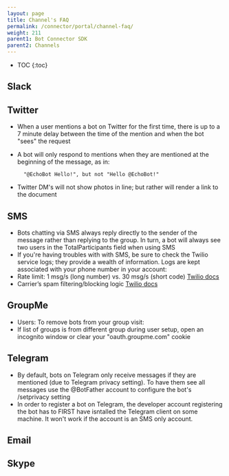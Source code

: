 ```yaml
---
layout: page
title: Channel's FAQ
permalink: /connector/portal/channel-faq/
weight: 211
parent1: Bot Connector SDK
parent2: Channels
---
```


* TOC
{:toc}


## Slack

## Twitter
* When a user mentions a bot on Twitter for the first time, there is up to a 7 minute delay between the time of the mention and when the bot "sees" the request
* A bot will only respond to mentions when they are mentioned at the beginning of the message, as in:

		"@EchoBot Hello!", but not "Hello @EchoBot!"
* Twitter DM's will not show photos in line; but rather will render a link to the document

## SMS

* Bots chatting via SMS always reply directly to the sender of the message rather than replying to the group.  In turn, a bot will always see two users in the TotalParticipants field when using SMS
* If you're having troubles with with SMS, be sure to check the Twilio service logs; they provide a wealth of information. Logs are kept associated with your phone number in your account: [](https://www.twilio.com/user/account/messaging/logs?toNumber=+1%20XXX-XXX-XXXX)
* Rate limit: 1 msg/s (long number) vs. 30 msg/s (short code) <a href="https://www.twilio.com/help/faq/twilio-basics/how-many-calls-and-sms-messages-per-second-can-my-twilio-account-make" target="_blank">Twilio docs</a>
* Carrier’s spam filtering/blocking logic <a href="https://www.twilio.com/help/faq/sms/how-can-i-prevent-my-messages-from-being-filtered-as-spam" target="_blank">Twilio docs</a>

## GroupMe

* Users: To remove bots from your group visit:  [](https://web.groupme.com/profile/access_tokens)
* If list of groups is from different group during user setup, open an incognito window or clear your "oauth.groupme.com" cookie
	
## Telegram

* By default, bots on Telegram only receive messages if they are mentioned (due to Telegram privacy setting).  To have them see all messages use the @BotFather account to configure the bot's /setprivacy setting
* In order to register a bot on Telegram, the developer account registering the bot has to FIRST have isntalled the Telegram client on some machine.  It won't work if the account is an SMS only account.

## Email


## Skype
